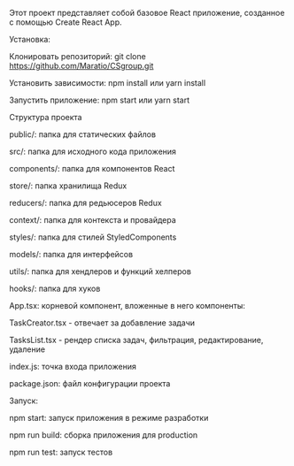 Этот проект представляет собой базовое React приложение, созданное с помощью Create React App.

Установка:

Клонировать репозиторий: git clone https://github.com/Maratio/CSgroup.git

Установить зависимости: npm install или yarn install

Запустить приложение: npm start или yarn start

Структура проекта

public/: папка для статических файлов

src/: папка для исходного кода приложения

components/: папка для компонентов React

store/: папка хранилища Redux

reducers/: папка для редьюсеров Redux

context/: папка для контекста и провайдера

styles/: папка для стилей StyledComponents

models/: папка для интерфейсов

utils/: папка для хендлеров и функций хелперов

hooks/: папка для хуков

App.tsx: корневой компонент, вложенные в него компоненты: 

TaskCreator.tsx - отвечает за добавление задачи

TasksList.tsx - рендер списка задач, фильтрация, редактирование, удаление

index.js: точка входа приложения

package.json: файл конфигурации проекта

Запуск:

npm start: запуск приложения в режиме разработки

npm run build: сборка приложения для production

npm run test: запуск тестов
